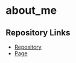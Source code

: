 # about_me

## Repository Links

* [Repository](https://github.com/Chandupolisetty/about_me/edit/master/README.md)
* [Page]()
